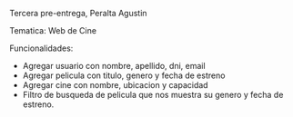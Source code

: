 Tercera pre-entrega, Peralta Agustin

Tematica: Web de Cine

Funcionalidades:
- Agregar usuario con nombre, apellido, dni, email
- Agregar pelicula con titulo, genero y fecha de estreno
- Agregar cine con nombre, ubicacion y capacidad
- Filtro de busqueda de pelicula que nos muestra su genero y fecha de estreno.